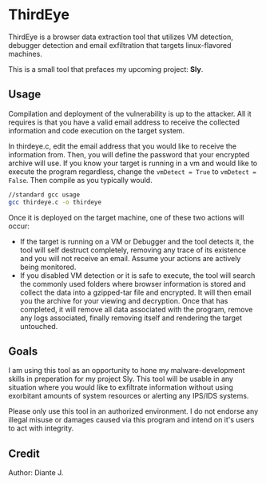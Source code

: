 # ThirdEye
ThirdEye is a browser data extraction tool that utilizes VM detection, debugger detection and email exfiltration that targets linux-flavored machines.

This is a small tool that prefaces my upcoming project: **Sly**.

## Usage
Compilation and deployment of the vulnerability is up to the attacker. All it requires is that you have a valid email address to receive the collected information and code execution on the target system.

In thirdeye.c, edit the email address that you would like to receive the information from. Then, you will define the password that your encrypted archive will use. If you know your target is running in a vm and would like to execute the program regardless, change the ```vmDetect = True``` to ```vmDetect = False```. Then compile as you typically would.
  ```bash
//standard gcc usage
  gcc thirdeye.c -o thirdeye
  ```

Once it is deployed on the target machine, one of these two actions will occur:
- If the target is running on a VM or Debugger and the tool detects it, the tool will self destruct completely, removing any trace of its existence and you will not receive an email. Assume your actions are actively being monitored.
- If you disabled VM detection or it is safe to execute, the tool will search the commonly used folders where browser information is stored and collect the data into a gzipped-tar file and encrypted. It will then email you the archive for your viewing and decryption. Once that has completed, it will remove all data associated with the program, remove any logs associated, finally removing itself and rendering the target untouched.
## Goals
I am using this tool as an opportunity to hone my malware-development skills in preperation for my project Sly. This tool will be usable in any situation where you would like to exfiltrate information without using exorbitant amounts of system resources or alerting any IPS/IDS systems.

Please only use this tool in an authorized environment. I do not endorse any illegal misuse or damages caused via this program and intend on it's users to act with integrity.

## Credit
Author: Diante J.
